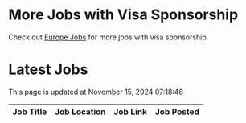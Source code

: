 # More Jobs with Visa Sponsorship

Check out [Europe Jobs](https://github.com/sureshparimi/europejobs#latest-jobs) for more jobs with visa sponsorship.

# Latest Jobs

This page is updated at November 15, 2024 07:18:48

| Job Title | Job Location | Job Link | Job Posted |
| --- | --- | --- | --- |
